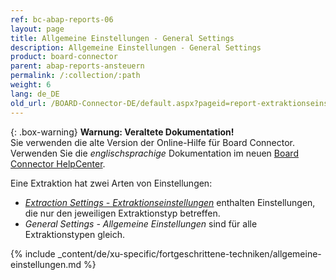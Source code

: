 ```yaml
---
ref: bc-abap-reports-06
layout: page
title: Allgemeine Einstellungen - General Settings
description: Allgemeine Einstellungen - General Settings
product: board-connector
parent: abap-reports-ansteuern
permalink: /:collection/:path
weight: 6
lang: de_DE
old_url: /BOARD-Connector-DE/default.aspx?pageid=report-extraktionseinstellungen
---
```


{: .box-warning}
**Warnung: Veraltete Dokumentation!** <br>
Sie verwenden die alte Version der Online-Hilfe für Board Connector.<br>
Verwenden Sie die *englischsprachige* Dokumentation im neuen [Board Connector HelpCenter](https://helpcenter.theobald-software.com/board-connector/documentation/introduction/).

Eine Extraktion hat zwei Arten von Einstellungen:
- [*Extraction Settings - Extraktionseinstellungen*](./report-extraktionseinstellungen) enthalten Einstellungen, die nur den jeweiligen Extraktionstyp betreffen.
- *General Settings - Allgemeine Einstellungen* sind für alle Extraktionstypen gleich. 


{% include _content/de/xu-specific/fortgeschrittene-techniken/allgemeine-einstellungen.md  %}
